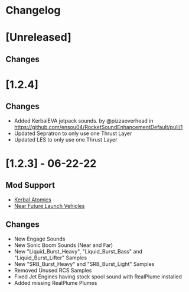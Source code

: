 # Changelog

# [Unreleased]
## Changes

# [1.2.4]
## Changes
- Added KerbalEVA jetpack sounds. by @pizzaoverhead in https://github.com/ensou04/RocketSoundEnhancementDefault/pull/1
- Updated Sepratron to only use one Thrust Layer
- Updated LES to only use one Thrust Layer

# [1.2.3] - 06-22-22
## Mod Support
- [Kerbal Atomics](https://github.com/post-kerbin-mining-corporation/KerbalAtomics)
- [Near Future Launch Vehicles](https://github.com/post-kerbin-mining-corporation/NearFutureLaunchVehicles)
## Changes
- New Engage Sounds
- New Sonic Boom Sounds (Near and Far)
- New "Liquid_Burst_Heavy", "Liquid_Burst_Bass" and "Liquid_Burst_Lifter" Samples
- New "SRB_Burst_Heavy" and "SRB_Burst_Light" Samples
- Removed Unused RCS Samples
- Fixed Jet Engines having stock spool sound with RealPlume installed
- Added missing RealPlume Plumes